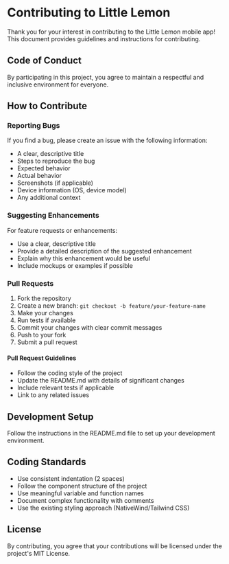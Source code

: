 # Contributing to Little Lemon

Thank you for your interest in contributing to the Little Lemon mobile app! This document provides guidelines and instructions for contributing.

## Code of Conduct

By participating in this project, you agree to maintain a respectful and inclusive environment for everyone.

## How to Contribute

### Reporting Bugs

If you find a bug, please create an issue with the following information:

- A clear, descriptive title
- Steps to reproduce the bug
- Expected behavior
- Actual behavior
- Screenshots (if applicable)
- Device information (OS, device model)
- Any additional context

### Suggesting Enhancements

For feature requests or enhancements:

- Use a clear, descriptive title
- Provide a detailed description of the suggested enhancement
- Explain why this enhancement would be useful
- Include mockups or examples if possible

### Pull Requests

1. Fork the repository
2. Create a new branch: `git checkout -b feature/your-feature-name`
3. Make your changes
4. Run tests if available
5. Commit your changes with clear commit messages
6. Push to your fork
7. Submit a pull request

#### Pull Request Guidelines

- Follow the coding style of the project
- Update the README.md with details of significant changes
- Include relevant tests if applicable
- Link to any related issues

## Development Setup

Follow the instructions in the README.md file to set up your development environment.

## Coding Standards

- Use consistent indentation (2 spaces)
- Follow the component structure of the project
- Use meaningful variable and function names
- Document complex functionality with comments
- Use the existing styling approach (NativeWind/Tailwind CSS)

## License

By contributing, you agree that your contributions will be licensed under the project's MIT License.
